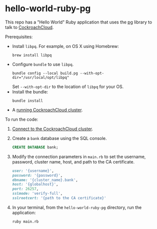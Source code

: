 # hello-world-ruby-pg

This repo has a "Hello World" Ruby application that uses the [pg](https://rubygems.org/gems/pg) library to talk to [CockroachCloud](CockroachCloud).

Prerequisites:

- Install `libpq`. For example, on OS X using Homebrew:
  ```shell
  brew install libpq
  ```
- Configure `bundle` to use `libpq`.
  ```shell
  bundle config --local build.pg --with-opt-dir="/usr/local/opt/libpq"
  ```
  Set `--with-opt-dir` to the location of `libpq` for your OS.
- Install the bundle:
  ```shell
  bundle install
  ```
- A [running CockroachCloud cluster](https://www.cockroachlabs.com/docs/cockroachcloud/create-a-free-cluster.html).

To run the code:

1. [Connect to the CockroachCloud cluster](https://www.cockroachlabs.com/docs/cockroachcloud/connect-to-a-free-cluster.html).

1. Create a `bank` database using the SQL console.
    ```sql
    CREATE DATABASE bank;
    ```

1. Modify the connection parameters in `main.rb` to set the username, password, cluster name, host, and path to the CA certificate.

    ```ruby
    user: '{username}',
    password: '{password}',
    dbname: '{cluster_name}.bank',
    host: '{globalhost}',
    port: 26257,
    sslmode: 'verify-full',
    sslrootcert: '{path to the CA certificate}'
    ```

1. In your terminal, from the `hello-world-ruby-pg` directory, run the application:

    ```shell
    ruby main.rb
    ```
